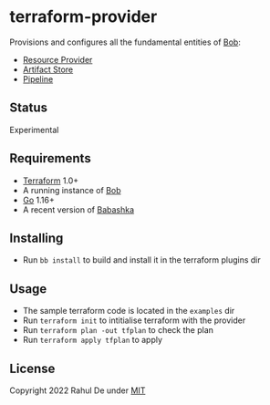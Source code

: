 # terraform-provider

Provisions and configures all the fundamental entities of [Bob](https://bob-cd.github.io/):
- [Resource Provider](https://bob-cd.github.io/pages/concepts/resource.html)
- [Artifact Store](https://bob-cd.github.io/pages/concepts/artifact.html)
- [Pipeline](https://bob-cd.github.io/pages/concepts/pipeline.html)

## Status

Experimental

## Requirements
- [Terraform](https://www.terraform.io/downloads) 1.0+
- A running instance of [Bob](https://bob-cd.github.io/pages/getting-started.html)
- [Go](https://go.dev/dl/) 1.16+
- A recent version of [Babashka](https://github.com/babashka/babashka#installation)

## Installing
- Run `bb install` to build and install it in the terraform plugins dir

## Usage
- The sample terraform code is located in the `examples` dir
- Run `terraform init` to intitialise terraform with the provider
- Run `terraform plan -out tfplan` to check the plan
- Run `terraform apply tfplan` to apply

## License
Copyright 2022 Rahul De under [MIT](https://opensource.org/licenses/MIT)

